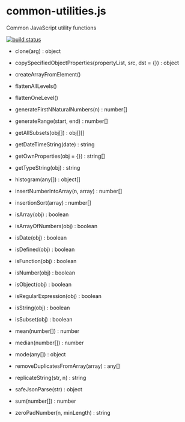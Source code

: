 # common-utilities.js
Common JavaScript utility functions

[![build status](https://secure.travis-ci.org/tom-weatherhead/common-utilities.js.svg)](https://travis-ci.org/tom-weatherhead/common-utilities.js)

- clone(arg) : object

- copySpecifiedObjectProperties(propertyList, src, dst = {}) : object

- createArrayFromElement()

- flattenAllLevels()

- flattenOneLevel()

- generateFirstNNaturalNumbers(n) : number[]

- generateRange(start, end) : number[]

- getAllSubsets(obj[]) : obj[][]

- getDateTimeString(date) : string

- getOwnProperties(obj = {}) : string[]

- getTypeString(obj) : string

- histogram(any[]) : object[]

- insertNumberIntoArray(n, array) : number[]

- insertionSort(array) : number[]

- isArray(obj) : boolean

- isArrayOfNumbers(obj) : boolean

- isDate(obj) : boolean

- isDefined(obj) : boolean

- isFunction(obj) : boolean

- isNumber(obj) : boolean

- isObject(obj) : boolean

- isRegularExpression(obj) : boolean

- isString(obj) : boolean

- isSubset(obj) : boolean

- mean(number[]) : number

- median(number[]) : number

- mode(any[]) : object

- removeDuplicatesFromArray(array) : any[]

- replicateString(str, n) : string

- safeJsonParse(str) : object

- sum(number[]) : number

- zeroPadNumber(n, minLength) : string

